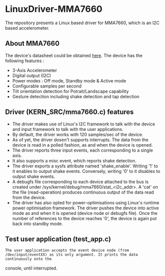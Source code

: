 LinuxDriver-MMA7660
===================

  The repository presents a Linux based driver for MMA7660, which is an I2C based accelerometer.
  
  About MMA7660
  -------------
  The device's datasheet could be obtained [here](http://cache.freescale.com/files/sensors/doc/data_sheet/MMA7660FC.pdf?pspll=1).
  The device has the following features :
  * 3-Axis Accelerometer
  * Digital output (I2C)
  * Power modes : Off mode, Standby mode & Active mode
  * Configurable samples per second
  * Tilt orientation detection for Potrait/Landscape capability
  * Gesture detection including shake detection and tap detection
  
  Driver (KERN_SRC/mma7660.c) features
  ------------------------------------
  * The driver makes use of Linux's I2C framework to talk with the device and input framework to talk with the user applications.
  * By default, the driver works with 120 samples/sec of the device.
  * As of yet, the driver dosen't supports interrupts. The data from the device is read in a polled fashion, as and when the device is opened.
  * The driver reports three input events, each corresponding to a single axis. 
  * It also supports a misc event, which reports shake detection.
  * The driver exports a sysfs attribute named 'shake_enable'. Writing '1' to it enables to output shake events. Conversely, writing '0'
    to it disables to output shake events.
  * A debugfs file corresponding to each device attached to the bus is created under /sys/kernel/debug/mma7660/stat_<i2c_addr>.
    A 'cat' on the file (read-operation) produces continuous output of the data read from the device.
  * The driver has also opted for power-optimisations using Linux's runtime power optimisation framework. The driver pushes the device into
    active mode as and when it is opened (device node or debugfs file). Once the number of references to the device reaches '0', the device is
    again put back into standby mode.
    
  Test user application (test_app.c)
  ----------------------------------
    The user application accepts the event device node (from /dev/input/eventXX) as its only argument. It prints the data continuously onto the
  console, until interrupted. 
  
